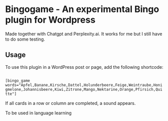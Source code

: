 # Bingogame - An experimental Bingo plugin for Wordpress
Made together with Chatgpt and Perplexity.ai. It works for me but I still have to do some testing. 


## Usage

To use this plugin in a WordPress post or page, add the following shortcode:

<code>
[bingo_game words="Apfel,Banane,Kirsche,Dattel,Holunderbeere,Feige,Weintraube,Honigmelone,Johannisbeere,Kiwi,Zitrone,Mango,Nektarine,Orange,Pfirsich,Quitte"]
</code>

If all cards  in a row or column are completed, a sound appears. 

To be used in language learning
